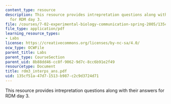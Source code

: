 ```yaml
---
content_type: resource
description: This resource provides intrepretation questions along with their answers
  for RDM day 3.
file: /courses/7-02-experimental-biology-communication-spring-2005/135cf51a47d71513b987c2c9d3724d71_rdm3_interps_ans.pdf
file_type: application/pdf
learning_resource_types:
- Labs
license: https://creativecommons.org/licenses/by-nc-sa/4.0/
ocw_type: OCWFile
parent_title: Labs
parent_type: CourseSection
parent_uid: 8b88dd46-cc8f-9062-9d7c-8cc6b91e2f49
resourcetype: Document
title: rdm3_interps_ans.pdf
uid: 135cf51a-47d7-1513-b987-c2c9d3724d71
---
```

This resource provides intrepretation questions along with their answers for RDM day 3.